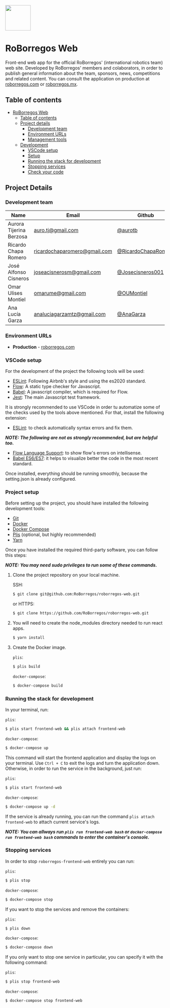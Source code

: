 <img src="public/images/black_icon.ico" width="80" ><img> 

# RoBorregos Web                 


Front-end web app for the official RoBorregos' (international robotics team) web site.
Developed by RoBorregos' members and colaborators, in order to publish general
information about the team, sponsors, news, competitions and related content.
You can consult the application on production at [roborregos.com](https://roborregos.com) or
[roborregos.mx](https://roborregos.mx).

## Table of contents

- [RoBorregos Web](#roborregos-web)
  - [Table of contents](#table-of-contents)
  - [Project details](#project-details)
    - [Development team](#development-team)
    - [Environment URLs](#environment-urls)
    - [Management tools](#management-tools)
  - [Development](#development)
    - [VSCode setup](#vscode-setup)
    - [Setup](#setup)
    - [Running the stack for development](#running-the-stack-for-development)
    - [Stopping services](#stopping-services)
    - [Check your code](#check-your-code)

## Project Details

### Development team

| Name                    | Email                                                               | Github                                                       | Role      |
| ----------------------- | ------------------------------------------------------------------- | ------------------------------------------------------------ | --------- |
| Aurora Tijerina Berzosa | [auro.tj@gmail.com](mailto:auro.tj@gmail.com)                       | [@aurotb](https://github.com/aurotb)                         | Developer |
| Ricardo Chapa Romero    | [ricardochaparomero@gmail.com](mailto:ricardochaparomero@gmail.com) | [@RicardoChapaRomero](https://github.com/RicardoChapaRomero) | PM        |
| José Alfonso Cisneros   | [joseacisnerosm@gmail.com](mailto:joseacisnerosm@gmail.com)         | [@Josecisneros001](https://github.com/Josecisneros001)       | Developer |
| Omar Ulises Montiel     | [omarume@gmail.com](mailto:omarume@gmail.com)                       | [@OUMontiel](https://github.com/OUMontiel)                   | Developer |
| Ana Lucía Garza         | [analuciagarzamtz@gmail.com](mailto:analuciagarzamtz@gmail.com)     | [@AnaGarza](https://github.com/AnaGarza)                     | Designer  |

### Environment URLs

- **Production** - [roborregos.com](https://roborregos.com)

### VSCode setup

For the development of the project the following tools will be used:

- [ESLint](https://eslint.org/): Following Airbnb's style and using the es2020 standard.
- [Flow](https://flow.org/): A static type checker for Javascript.
- [Babel](https://babeljs.io/): A javascript compiler, which is required for Flow.
- [Jest](https://jestjs.io/): The main Javascript test framework.

It is strongly recommended to use VSCode in order tu automatize some of the checks used by the tools above mentioned. For that, install the following extension:

- [ESLint](https://marketplace.visualstudio.com/items?itemName=dbaeumer.vscode-eslint): to check automatically syntax errors and fix them.

**_NOTE: The following are not as strongly recommended, but are helpful too._**

- [Flow Language Support](https://marketplace.visualstudio.com/items?itemName=flowtype.flow-for-vscode): to show flow's errors on intellisense.
- [Babel ES6/ES7](https://marketplace.visualstudio.com/items?itemName=dzannotti.vscode-babel-coloring): it helps to visualize better the code in the most recent standard.

Once installed, everything should be running smoothly, because the setting.json is already configured.

### Project setup

Before setting up the project, you should have installed the following development tools:

- [Git](https://git-scm.com/downloads)
- [Docker](https://runnable.com/docker/getting-started/)
- [Docker Compose](https://docs.docker.com/compose/install/)
- [Plis](https://github.com/IcaliaLabs/plis) (optional, but highly recommended)
- [Yarn](https://yarnpkg.com/lang/en/docs/install/#debian-stable)

Once you have installed the required third-party software, you can follow this steps:

**_NOTE: You may need sudo privileges to run some of these commands._**

1. Clone the project repository on your local machine.

   SSH:

   ```bash
   $ git clone git@github.com:RoBorregos/roborregos-web.git
   ```

   or HTTPS:

   ```bash
   $ git clone https://github.com/RoBorregos/roborregos-web.git
   ```

2. You will need to create the node_modules directory needed to run react apps.

   ```bash
   $ yarn install
   ```

3. Create the Docker image.

   `plis`:

   ```bash
   $ plis build
   ```

   `docker-compose`:

   ```bash
   $ docker-compose build
   ```

### Running the stack for development

In your terminal, run:

`plis`:

```bash
$ plis start frontend-web && plis attach frontend-web
```

`docker-compose`:

```bash
$ docker-compose up
```

This command will start the frontend application and display the logs on your terminal. Use `Ctrl + C` to exit the logs and turn the application down. Otherwise, in order to run the service in the background, just run:

`plis`:

```bash
$ plis start frontend-web
```

`docker-compose`:

```bash
$ docker-compose up -d
```

If the service is already running, you can run the command `plis attach frontend-web` to attach current service's logs.

**_NOTE: You can allways run `plis run frontend-web bash` or `docker-compose run frontend-web bash` commands to enter the container's console._**

### Stopping services

In order to stop `roborregos-frontend-web` entirely you can run:

`plis`:

```bash
$ plis stop
```

`docker-compose`:

```bash
$ docker-compose stop
```

If you want to stop the services and remove the containers:

`plis`:

```bash
$ plis down
```

`docker-compose`:

```bash
$ docker-compose down
```

If you only want to stop one service in particular, you can specify it with the following command:

`plis`:

```bash
$ plis stop frontend-web
```

`docker-compose`:

```bash
$ docker-compose stop frontend-web
```

